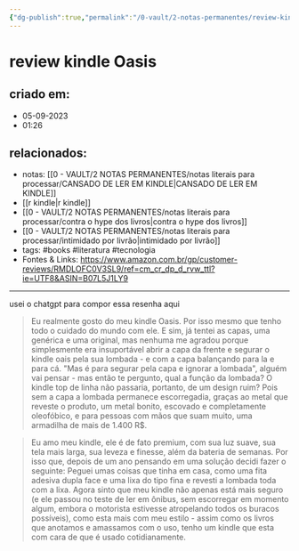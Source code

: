 ```yaml
---
{"dg-publish":true,"permalink":"/0-vault/2-notas-permanentes/review-kindle-oasis/","tags":["permanente","books","literatura","tecnologia"],"dgHomeLink":true,"dgShowLocalGraph":true,"dgShowFileTree":true,"dgEnableSearch":true,"noteIcon":""}
---
```


# review kindle Oasis

## criado em: 
- 05-09-2023
- 01:26
## relacionados:
- notas: [[0 - VAULT/2 NOTAS PERMANENTES/notas literais para processar/CANSADO DE LER EM KINDLE\|CANSADO DE LER EM KINDLE]]
- [[r kindle\|r kindle]]
- [[0 - VAULT/2 NOTAS PERMANENTES/notas literais para processar/contra o hype dos livros\|contra o hype dos livros]]
- [[0 - VAULT/2 NOTAS PERMANENTES/notas literais para processar/intimidado por livrão\|intimidado por livrão]]
- tags: #books #literatura #tecnologia
- Fontes & Links: https://www.amazon.com.br/gp/customer-reviews/RMDLOFC0V3SL9/ref=cm_cr_dp_d_rvw_ttl?ie=UTF8&ASIN=B07L5J1LY9
---

usei o chatgpt para compor essa resenha aqui

>Eu realmente gosto do meu kindle Oasis. Por isso mesmo que tenho todo o cuidado do mundo com ele. E sim, já tentei as capas, uma genérica e uma original, mas nenhuma me agradou porque simplesmente era insuportável abrir a capa da frente e segurar o kindle oais pela sua lombada - e com a capa balançando para la e para cá. "Mas é para segurar pela capa e ignorar a lombada", alguém vai pensar - mas então te pergunto, qual a função da lombada? O kindle top de linha não passaria, portanto, de um design ruim? Pois sem a capa a lombada permanece escorregadia, graças ao metal que reveste o produto, um metal bonito, escovado e completamente oleofóbico, e para pessoas com mãos que suam muito, uma armadilha de mais de 1.400 R$.

>Eu amo meu kindle, ele é de fato premium, com sua luz suave, sua tela mais larga, sua leveza e finesse, além da bateria de semanas. Por isso que, depois de um ano pensando em uma solução decidi fazer o seguinte: 
 Peguei umas coisas que tinha em casa, como uma fita adesiva dupla face e uma lixa do tipo fina e revesti a lombada toda com a lixa. Agora sinto que meu kindle não apenas está mais seguro (e ele passou no teste de ler em ônibus, sem escorregar em momento algum, embora o motorista estivesse atropelando todos os buracos possíveis),  como esta mais com meu estilo - assim como os livros que anotamos e amassamos com o uso, tenho um kindle que esta com cara de que é usado cotidianamente. 